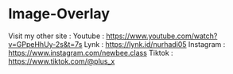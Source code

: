 # Image-Overlay
Visit my other site : 
Youtube : https://www.youtube.com/watch?v=GPpeHhUy-2s&t=7s 
Lynk : https://lynk.id/nurhadi05 
Instagram : https://www.instagram.com/newbee.class 
Tiktok : https://www.tiktok.com/@plus_x
